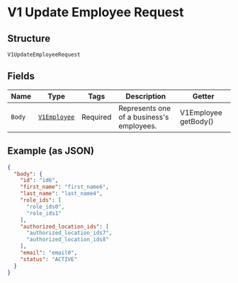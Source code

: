 
# V1 Update Employee Request

## Structure

`V1UpdateEmployeeRequest`

## Fields

| Name | Type | Tags | Description | Getter |
|  --- | --- | --- | --- | --- |
| `Body` | [`V1Employee`](/doc/models/v1-employee.md) | Required | Represents one of a business's employees. | V1Employee getBody() |

## Example (as JSON)

```json
{
  "body": {
    "id": "id6",
    "first_name": "first_name6",
    "last_name": "last_name4",
    "role_ids": [
      "role_ids0",
      "role_ids1"
    ],
    "authorized_location_ids": [
      "authorized_location_ids7",
      "authorized_location_ids8"
    ],
    "email": "email0",
    "status": "ACTIVE"
  }
}
```

